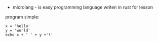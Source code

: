 - microlang - is  easy programming language writen in rust for lesson  

program simple:

```mircolang
x = 'hello'
y = 'world'
echo x + ' ' + y +'!'
```